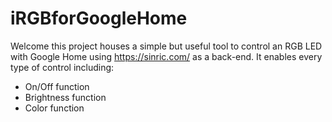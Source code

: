 # iRGBforGoogleHome

Welcome this project houses a simple but useful tool to control an RGB LED with Google Home using https://sinric.com/ as a back-end.
It enables every type of control including:
- On/Off function
- Brightness function
- Color function
